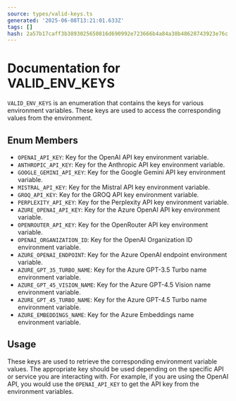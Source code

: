 ```yaml
---
source: types/valid-keys.ts
generated: '2025-06-08T13:21:01.633Z'
tags: []
hash: 2a57b17caff3b3893025650816d690992e723666b4a84a38b48628743923e76c
---
```

# Documentation for VALID_ENV_KEYS

`VALID_ENV_KEYS` is an enumeration that contains the keys for various environment variables. These keys are used to access the corresponding values from the environment.

## Enum Members

- `OPENAI_API_KEY`: Key for the OpenAI API key environment variable.
- `ANTHROPIC_API_KEY`: Key for the Anthropic API key environment variable.
- `GOOGLE_GEMINI_API_KEY`: Key for the Google Gemini API key environment variable.
- `MISTRAL_API_KEY`: Key for the Mistral API key environment variable.
- `GROQ_API_KEY`: Key for the GROQ API key environment variable.
- `PERPLEXITY_API_KEY`: Key for the Perplexity API key environment variable.
- `AZURE_OPENAI_API_KEY`: Key for the Azure OpenAI API key environment variable.
- `OPENROUTER_API_KEY`: Key for the OpenRouter API key environment variable.
- `OPENAI_ORGANIZATION_ID`: Key for the OpenAI Organization ID environment variable.
- `AZURE_OPENAI_ENDPOINT`: Key for the Azure OpenAI endpoint environment variable.
- `AZURE_GPT_35_TURBO_NAME`: Key for the Azure GPT-3.5 Turbo name environment variable.
- `AZURE_GPT_45_VISION_NAME`: Key for the Azure GPT-4.5 Vision name environment variable.
- `AZURE_GPT_45_TURBO_NAME`: Key for the Azure GPT-4.5 Turbo name environment variable.
- `AZURE_EMBEDDINGS_NAME`: Key for the Azure Embeddings name environment variable.

## Usage

These keys are used to retrieve the corresponding environment variable values. The appropriate key should be used depending on the specific API or service you are interacting with. For example, if you are using the OpenAI API, you would use the `OPENAI_API_KEY` to get the API key from the environment variables.
